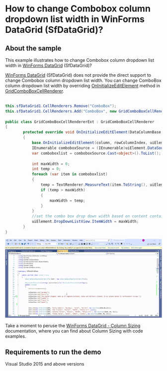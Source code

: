 # How to change Combobox column dropdown list width in WinForms DataGrid (SfDataGrid)?

## About the sample
This example illustrates how to change Combobox column dropdown list width in [WinForms DataGrid](https://www.syncfusion.com/winforms-ui-controls/datagrid) (SfDataGrid)?

[WinForms DataGrid](https://www.syncfusion.com/winforms-ui-controls/datagrid) (SfDataGrid) does not provide the direct support to change Combobox column dropdown list width. You can change ComboBox column dropdown list width by overriding [OnInitializeEditElement](https://help.syncfusion.com/cr/windowsforms/Syncfusion.WinForms.DataGrid.Renderers.GridComboBoxCellRenderer.html#Syncfusion_WinForms_DataGrid_Renderers_GridComboBoxCellRenderer_OnInitializeEditElement_Syncfusion_WinForms_DataGrid_DataColumnBase_Syncfusion_WinForms_GridCommon_ScrollAxis_RowColumnIndex_Syncfusion_WinForms_ListView_SfComboBox_) method in [GridComboBoxCellRenderer](https://help.syncfusion.com/cr/windowsforms/Syncfusion.WinForms.DataGrid.Renderers.GridComboBoxCellRenderer.html).

```C#

this.sfDataGrid1.CellRenderers.Remove("ComboBox");
this.sfDataGrid1.CellRenderers.Add("ComboBox", new GridComboBoxCellRendererExt());

public class GridComboBoxCellRendererExt : GridComboBoxCellRenderer
{
        protected override void OnInitializeEditElement(DataColumnBase column, RowColumnIndex rowColumnIndex, SfComboBox uiElement)
        {
            base.OnInitializeEditElement(column, rowColumnIndex, uiElement);
            IEnumerable comboboxSource = (IEnumerable)uiElement.DataSource;
            var comboboxlist = comboboxSource.Cast<object>().ToList();

            int maxWidth = 0;
            int temp = 0;
            foreach (var item in comboboxlist)
            {
                temp = TextRenderer.MeasureText(item.ToString(), uiElement.Font).Width;
                if (temp > maxWidth)
                {
                    maxWidth = temp;
                }
            }
            //set the combo box drop down width based on content contains in combo Box list
            uiElement.DropDownListView.ItemWidth = maxWidth;
        }
}

```

![ComboBox dropdown width changed in SfDataGrid](ComboBoxColumnDropDownWidth.gif)

Take a moment to peruse the [WinForms DataGrid - Column Sizing](https://help.syncfusion.com/windowsforms/datagrid/columns#column-sizing) documentation, where you can find about Column Sizing with code examples.

## Requirements to run the demo
Visual Studio 2015 and above versions
